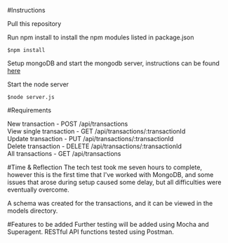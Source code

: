 #Instructions

Pull this repository

Run npm install to install the npm modules listed in package.json
```
$npm install
```

Setup mongoDB and start the mongodb server, instructions can be found [here](http://mongodb.github.io/node-mongodb-native/2.2/quick-start/?_ga=1.2108464.1286289227.1480666318)

Start the node server

```
$node server.js
```

#Requirements

New transaction  - POST /api/transactions  
View single transaction  - GET /api/transactions/:transactionId  
Update transaction  - PUT /api/transactions/:transactionId  
Delete transaction  - DELETE /api/transactions/:transactionId  
All transactions - GET /api/transactions

#Time & Reflection
The tech test took me seven hours to complete, however this is the first time
that I've worked with MongoDB, and some issues that arose during setup caused
some delay, but all difficulties were eventually overcome.

A schema was  created for the transactions, and it can be viewed in the models
directory.

#Features to be added
Further testing will be added using Mocha and Superagent.
RESTful API functions tested using Postman.
